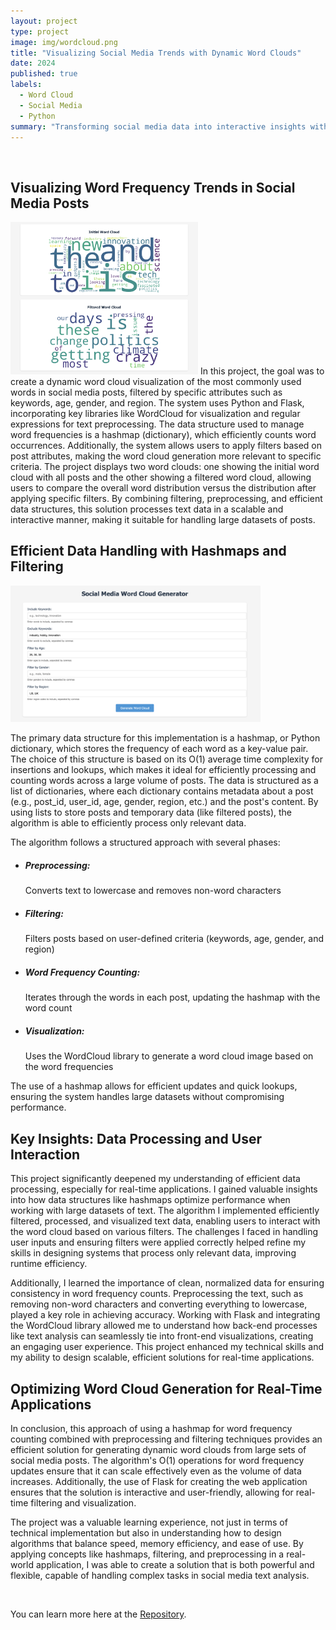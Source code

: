 ```yaml
---
layout: project
type: project
image: img/wordcloud.png
title: "Visualizing Social Media Trends with Dynamic Word Clouds"
date: 2024
published: true
labels:
  - Word Cloud 
  - Social Media
  - Python
summary: "Transforming social media data into interactive insights with dynamic word clouds, filtered by keywords, age, gender, and region"
---
```


<br/>

## Visualizing Word Frequency Trends in Social Media Posts

<img width="300px" class="float-start pe-4" src="../img/wordcloudresult.png">  In this project, the goal was to create a dynamic word cloud visualization of the most commonly used words in social media posts, filtered by specific attributes such as keywords, age, gender, and region. The system uses Python and Flask, incorporating key libraries like WordCloud for visualization and regular expressions for text preprocessing. The data structure used to manage word frequencies is a hashmap (dictionary), which efficiently counts word occurrences. Additionally, the system allows users to apply filters based on post attributes, making the word cloud generation more relevant to specific criteria. The project displays two word clouds: one showing the initial word cloud with all posts and the other showing a filtered word cloud, allowing users to compare the overall word distribution versus the distribution after applying specific filters. By combining filtering, preprocessing, and efficient data structures, this solution processes text data in a scalable and interactive manner, making it suitable for handling large datasets of posts.


## Efficient Data Handling with Hashmaps and Filtering

<img width="400px" class="float-start pe-4" src="../img/generator.png">

The primary data structure for this implementation is a hashmap, or Python dictionary, which stores the frequency of each word as a key-value pair. The choice of this structure is based on its O(1) average time complexity for insertions and lookups, which makes it ideal for efficiently processing and counting words across a large volume of posts. The data is structured as a list of dictionaries, where each dictionary contains metadata about a post (e.g., post_id, user_id, age, gender, region, etc.) and the post's content. By using lists to store posts and temporary data (like filtered posts), the algorithm is able to efficiently process only relevant data.

The algorithm follows a structured approach with several phases:

- ##### Preprocessing:
  Converts text to lowercase and removes non-word characters
- ##### Filtering:
  Filters posts based on user-defined criteria (keywords, age, gender, and region)
- ##### Word Frequency Counting:
  Iterates through the words in each post, updating the hashmap with the word count
- ##### Visualization:
  Uses the WordCloud library to generate a word cloud image based on the word frequencies

The use of a hashmap allows for efficient updates and quick lookups, ensuring the system handles large datasets without compromising performance.


## Key Insights: Data Processing and User Interaction 

This project significantly deepened my understanding of efficient data processing, especially for real-time applications. I gained valuable insights into how data structures like hashmaps optimize performance when working with large datasets of text. The algorithm I implemented efficiently filtered, processed, and visualized text data, enabling users to interact with the word cloud based on various filters. The challenges I faced in handling user inputs and ensuring filters were applied correctly helped refine my skills in designing systems that process only relevant data, improving runtime efficiency.

Additionally, I learned the importance of clean, normalized data for ensuring consistency in word frequency counts. Preprocessing the text, such as removing non-word characters and converting everything to lowercase, played a key role in achieving accuracy. Working with Flask and integrating the WordCloud library allowed me to understand how back-end processes like text analysis can seamlessly tie into front-end visualizations, creating an engaging user experience. This project enhanced my technical skills and my ability to design scalable, efficient solutions for real-time applications.


## Optimizing Word Cloud Generation for Real-Time Applications

In conclusion, this approach of using a hashmap for word frequency counting combined with preprocessing and filtering techniques provides an efficient solution for generating dynamic word clouds from large sets of social media posts. The algorithm's O(1) operations for word frequency updates ensure that it can scale effectively even as the volume of data increases. Additionally, the use of Flask for creating the web application ensures that the solution is interactive and user-friendly, allowing for real-time filtering and visualization.

The project was a valuable learning experience, not just in terms of technical implementation but also in understanding how to design algorithms that balance speed, memory efficiency, and ease of use. By applying concepts like hashmaps, filtering, and preprocessing in a real-world application, I was able to create a solution that is both powerful and flexible, capable of handling complex tasks in social media text analysis.


<br/>


You can learn more here at the [Repository](https://github.com/ellieishii/ICS311_Assignment6/tree/ellie-task-3).
